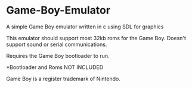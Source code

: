# Game-Boy-Emulator
A simple Game Boy emulator written in c using SDL for graphics

This emulator should support most 32kb roms for the Game Boy. Doesn't support sound or serial communications.

Requires the Game Boy bootloader to run.


*Bootloader and Roms NOT INCLUDED

Game Boy is a register trademark of Nintendo.

